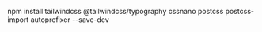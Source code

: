  npm install tailwindcss @tailwindcss/typography cssnano postcss postcss-import autoprefixer --save-dev

